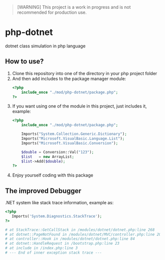 > [WARNING] This project is a work in progress and is not recommended for production use.

# php-dotnet
dotnet class simulation in php language

## How to use?

1. Clone this repository into one of the directory in your php project folder
2. And then add includes to the package manager module:
   ```php
   <?php
       include_once "./mod/php-dotnet/package.php";
   ?>
   ```
3. If you want using one of the module in this project, just includes it, example:
   ```php
   <?php
       include_once "./mod/php-dotnet/package.php";

       Imports("System.Collection.Generic.Dictionary");
       Imports("Microsoft.VisualBasic.Language.List");
       Imports("Microsoft.VisualBasic.Conversion");

       $double = Conversion::Val("123");
       $list   = new ArrayList;
       $list->Add($double);
   ?>
   ```
4. Enjoy yourself coding with this package

## The improved Debugger

.NET system like stack trace information, example as:

```php
<?php
   Imports('System.Diagnostics.StackTrace');
?>

# at StackTrace::GetCallStack in /modules/dotnet/dotnet.php:line 268
# at dotnet::PageNotFound in /modules/dotnet/MVC/controller.php:line 202
# at controller::Hook in /modules/dotnet/dotnet.php:line 84
# at dotnet::HandleRequest in /bootstrap.php:line 23
# at include in /index.php:line 3
# --- End of inner exception stack trace ---
```
